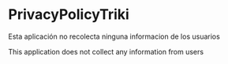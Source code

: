 # PrivacyPolicyTriki

Esta aplicación no recolecta ninguna informacion de los usuarios

This application does not collect any information from users
